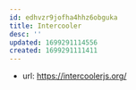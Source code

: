 ```yaml
---
id: edhvzr9jofha4hhz6obguka
title: Intercooler
desc: ''
updated: 1699291114556
created: 1699291111411
---
```


- url: https://intercoolerjs.org/